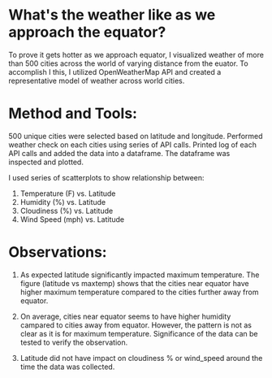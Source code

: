 # What's the weather like as we approach the equator?
To prove it gets hotter as we approach equator, I visualized weather of more than 500 cities across the world of varying distance from the euator. To accomplish I this, I utilized OpenWeatherMap API and created a representative model of weather across world cities. 

# Method and Tools:
500 unique cities were selected based on latitude and longitude. Performed weather check on each cities using series of API calls. Printed log of each API calls and added the data into a dataframe. The dataframe was inspected and plotted.

I used series of scatterplots to show relationship between:
1) Temperature (F) vs. Latitude
2) Humidity (%) vs. Latitude
3) Cloudiness (%) vs. Latitude
4) Wind Speed (mph) vs. Latitude

# Observations:
1) As expected latitude significantly impacted maximum temperature. The figure (latitude vs maxtemp) shows that the cities near equator have higher maximum temperature compared to the cities further away from equator.

2) On average, cities near equator seems to have higher humidity campared to cities away from equator. However, the pattern is not as clear as it is for maximum temperature. Significance of the data can be tested to verify the observation.

3) Latitude did not have impact on cloudiness % or wind_speed around the time the data was collected.

